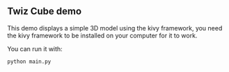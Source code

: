 ## Twiz Cube demo

This demo displays a simple 3D model using the kivy framework, you need the
kivy framework to be installed on your computer for it to work.

You can run it with:

```
python main.py
```
